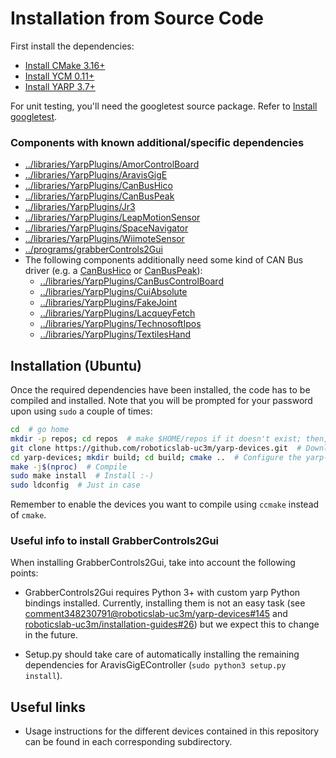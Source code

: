 # Installation from Source Code

First install the dependencies:
- [Install CMake 3.16+](https://github.com/roboticslab-uc3m/installation-guides/blob/master/install-cmake.md/)
- [Install YCM 0.11+](https://github.com/roboticslab-uc3m/installation-guides/blob/master/install-ycm.md/)
- [Install YARP 3.7+](https://github.com/roboticslab-uc3m/installation-guides/blob/master/install-yarp.md/)

For unit testing, you'll need the googletest source package. Refer to [Install googletest](https://github.com/roboticslab-uc3m/installation-guides/blob/master/install-googletest.md/).

### Components with known additional/specific dependencies

- [../libraries/YarpPlugins/AmorControlBoard](../libraries/YarpPlugins/AmorControlBoard#requirements)
- [../libraries/YarpPlugins/AravisGigE](../libraries/YarpPlugins/AravisGigE#requirements)
- [../libraries/YarpPlugins/CanBusHico](../libraries/YarpPlugins/CanBusHico#requirements)
- [../libraries/YarpPlugins/CanBusPeak](../libraries/YarpPlugins/CanBusPeak#requirements)
- [../libraries/YarpPlugins/Jr3](../libraries/YarpPlugins/Jr3#requirements)
- [../libraries/YarpPlugins/LeapMotionSensor](../libraries/YarpPlugins/LeapMotionSensor#requirements)
- [../libraries/YarpPlugins/SpaceNavigator](../libraries/YarpPlugins/SpaceNavigator#requirements)
- [../libraries/YarpPlugins/WiimoteSensor](../libraries/YarpPlugins/WiimoteSensor#requirements)
- [../programs/grabberControls2Gui](../programs/grabberControls2Gui#requirements)
- The following components additionally need some kind of CAN Bus driver (e.g. a [CanBusHico](../libraries/YarpPlugins/CanBusHico) or [CanBusPeak](../libraries/YarpPlugins/CanBusPeak)):
    - [../libraries/YarpPlugins/CanBusControlBoard](../libraries/YarpPlugins/CanBusControlBoard)
    - [../libraries/YarpPlugins/CuiAbsolute](../libraries/YarpPlugins/CuiAbsolute)
    - [../libraries/YarpPlugins/FakeJoint](../libraries/YarpPlugins/FakeJoint)
    - [../libraries/YarpPlugins/LacqueyFetch](../libraries/YarpPlugins/LacqueyFetch)
    - [../libraries/YarpPlugins/TechnosoftIpos](../libraries/YarpPlugins/TechnosoftIpos)
    - [../libraries/YarpPlugins/TextilesHand](../libraries/YarpPlugins/TextilesHand)

## Installation (Ubuntu)

Once the required dependencies have been installed, the code has to be compiled and installed. Note that you will be prompted for your password upon using `sudo` a couple of times:

```bash
cd  # go home
mkdir -p repos; cd repos  # make $HOME/repos if it doesn't exist; then, enter it
git clone https://github.com/roboticslab-uc3m/yarp-devices.git  # Download yarp-devices software from the repository
cd yarp-devices; mkdir build; cd build; cmake ..  # Configure the yarp-devices software
make -j$(nproc)  # Compile
sudo make install  # Install :-)
sudo ldconfig  # Just in case
```

Remember to enable the devices you want to compile using `ccmake` instead of `cmake`.

### Useful info to install GrabberControls2Gui

When installing GrabberControls2Gui, take into account the following points:

* GrabberControls2Gui requires Python 3+ with custom yarp Python bindings installed. Currently, installing them is not an easy task (see [comment348230791@roboticslab-uc3m/yarp-devices#145](https://github.com/roboticslab-uc3m/yarp-devices/issues/145#issuecomment-348230791) and [roboticslab-uc3m/installation-guides#26](https://github.com/roboticslab-uc3m/installation-guides/issues/26)) but we expect this to change in the future.

* Setup.py should take care of automatically installing the remaining dependencies for AravisGigEController (`sudo python3 setup.py install`).

## Useful links

* Usage instructions for the different devices contained in this repository can be found in each corresponding subdirectory.
